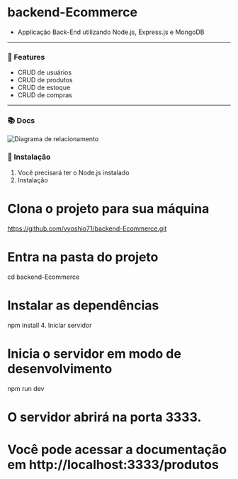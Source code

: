 # backend-Ecommerce
- Applicação Back-End utilizando Node.js, Express.js e MongoDB
-----
### 📌 Features 
- CRUD de usuários
- CRUD de produtos
- CRUD de estoque
- CRUD de compras
-------
### 📚 Docs
![Diagrama de relacionamento](https://github.com/vyoshio71/backend-Ecommerce/assets/116774749/85c43c98-3593-40aa-ba87-4348cdc6f7b2)

### 🔧 Instalação
1. Você precisará ter o Node.js instalado
2. Instalação
  # Clona o projeto para sua máquina
  https://github.com/vyoshio71/backend-Ecommerce.git
  # Entra na pasta do projeto
  cd backend-Ecommerce
  # Instalar as dependências
  npm install
4. Iniciar servidor
  # Inicia o servidor em modo de desenvolvimento
  npm run dev
  # O servidor abrirá na porta 3333.
  # Você pode acessar a documentação em http://localhost:3333/produtos
  



